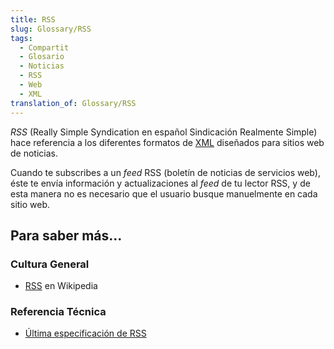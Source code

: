 ```yaml
---
title: RSS
slug: Glossary/RSS
tags:
  - Compartit
  - Glosario
  - Noticias
  - RSS
  - Web
  - XML
translation_of: Glossary/RSS
---
```


_RSS_ (Really Simple Syndication en español Sindicación Realmente Simple) hace referencia a los diferentes formatos de [XML](/es/docs/Glossary/XML) diseñados para sitios web de noticias.

Cuando te subscribes a un _feed_ RSS (boletín de noticias de servicios web), éste te envía información y actualizaciones al _feed_ de tu lector RSS, y de esta manera no es necesario que el usuario busque manuelmente en cada sitio web.

## Para saber más...

### Cultura General

- [RSS](https://es.wikipedia.org/wiki/RSS) en Wikipedia

### Referencia Técnica

- [Última especificación de RSS](http://www.rssboard.org/rss-specification)
